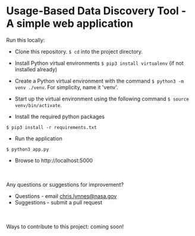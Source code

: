 # Usage-Based Data Discovery Tool - A simple web application

Run this locally: 

- Clone this repository. `$ cd` into the project directory. 
- Install Python virtual environments `$ pip3 install virtualenv` (if not installed already)
- Create a Python virtual environment with the command `$ python3 -m venv ./venv`. 
For simplicity, name it 'venv'. 

- Start up the virtual environment using the following command `$ source venv/bin/activate`.
- Install the required python packages

`$ pip3 install -r requirements.txt`

- Run the application

`$ python3 app.py`

- Browse to http://localhost:5000

<br /><br />
Any questions or suggestions for improvement?
- Questions - email chris.lynnes@nasa.gov 
- Suggestions - submit a pull request

<br /><br />
Ways to contribute to this project: coming soon!




